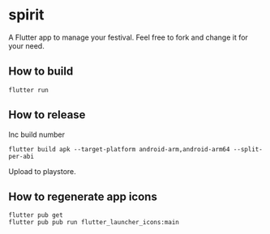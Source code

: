 # spirit

A Flutter app to manage your festival. Feel free to fork and change it for your need.

## How to build

`flutter run`

## How to release

Inc build number
 
`flutter build apk --target-platform android-arm,android-arm64 --split-per-abi`

Upload to playstore.

## How to regenerate app icons

```
flutter pub get
flutter pub pub run flutter_launcher_icons:main
```

